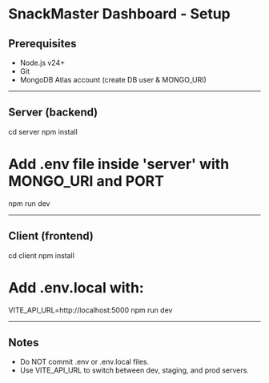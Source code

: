 # SnackMaster Dashboard - Setup

## Prerequisites
- Node.js v24+
- Git
- MongoDB Atlas account (create DB user & MONGO_URI)

---

##  Server (backend)
cd server
npm install
# Add .env file inside 'server' with MONGO_URI and PORT
npm run dev

---

##  Client (frontend)
cd client
npm install
# Add .env.local with:
VITE_API_URL=http://localhost:5000
npm run dev

---

##  Notes
- Do NOT commit .env or .env.local files.
- Use VITE_API_URL to switch between dev, staging, and prod servers.
